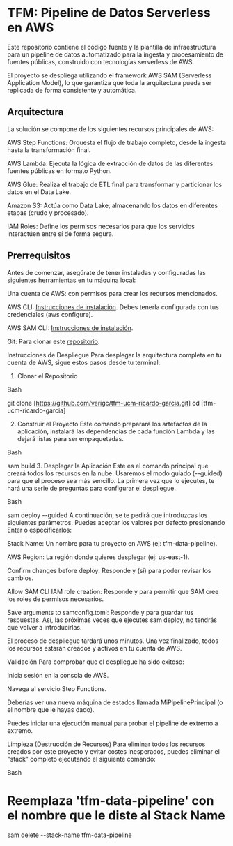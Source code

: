 # TFM: Pipeline de Datos Serverless en AWS
Este repositorio contiene el código fuente y la plantilla de infraestructura para un pipeline de datos automatizado para la ingesta y procesamiento de fuentes públicas, construido con tecnologías serverless de AWS.

El proyecto se despliega utilizando el framework AWS SAM (Serverless Application Model), lo que garantiza que toda la arquitectura pueda ser replicada de forma consistente y automática.

## Arquitectura
La solución se compone de los siguientes recursos principales de AWS:

AWS Step Functions: Orquesta el flujo de trabajo completo, desde la ingesta hasta la transformación final.

AWS Lambda: Ejecuta la lógica de extracción de datos de las diferentes fuentes públicas en formato Python.

AWS Glue: Realiza el trabajo de ETL final para transformar y particionar los datos en el Data Lake.

Amazon S3: Actúa como Data Lake, almacenando los datos en diferentes etapas (crudo y procesado).

IAM Roles: Define los permisos necesarios para que los servicios interactúen entre sí de forma segura.

## Prerrequisitos
Antes de comenzar, asegúrate de tener instaladas y configuradas las siguientes herramientas en tu máquina local:

Una cuenta de AWS: con permisos para crear los recursos mencionados.

AWS CLI: [Instrucciones de instalación](https://docs.aws.amazon.com/cli/latest/userguide/cli-chap-install.html). Debes tenerla configurada con tus credenciales (aws configure).

AWS SAM CLI: [Instrucciones de instalación](https://docs.aws.amazon.com/serverless-application-model/latest/developerguide/serverless-sam-cli-install.html).

Git: Para clonar este [repositorio](https://github.com).

Instrucciones de Despliegue
Para desplegar la arquitectura completa en tu cuenta de AWS, sigue estos pasos desde tu terminal:

1. Clonar el Repositorio

Bash

git clone [https://github.com/verigc/tfm-ucm-ricardo-garcia.git]
cd [tfm-ucm-ricardo-garcia]

2. Construir el Proyecto
Este comando preparará los artefactos de la aplicación, instalará las dependencias de cada función Lambda y las dejará listas para ser empaquetadas.

Bash

sam build
3. Desplegar la Aplicación
Este es el comando principal que creará todos los recursos en la nube. Usaremos el modo guiado (--guided) para que el proceso sea más sencillo. La primera vez que lo ejecutes, te hará una serie de preguntas para configurar el despliegue.

Bash

sam deploy --guided
A continuación, se te pedirá que introduzcas los siguientes parámetros. Puedes aceptar los valores por defecto presionando Enter o especificarlos:

Stack Name: Un nombre para tu proyecto en AWS (ej: tfm-data-pipeline).

AWS Region: La región donde quieres desplegar (ej: us-east-1).

Confirm changes before deploy: Responde y (sí) para poder revisar los cambios.

Allow SAM CLI IAM role creation: Responde y para permitir que SAM cree los roles de permisos necesarios.

Save arguments to samconfig.toml: Responde y para guardar tus respuestas. Así, las próximas veces que ejecutes sam deploy, no tendrás que volver a introducirlas.

El proceso de despliegue tardará unos minutos. Una vez finalizado, todos los recursos estarán creados y activos en tu cuenta de AWS.

Validación
Para comprobar que el despliegue ha sido exitoso:

Inicia sesión en la consola de AWS.

Navega al servicio Step Functions.

Deberías ver una nueva máquina de estados llamada MiPipelinePrincipal (o el nombre que le hayas dado).

Puedes iniciar una ejecución manual para probar el pipeline de extremo a extremo.

Limpieza (Destrucción de Recursos)
Para eliminar todos los recursos creados por este proyecto y evitar costes inesperados, puedes eliminar el "stack" completo ejecutando el siguiente comando:

Bash

# Reemplaza 'tfm-data-pipeline' con el nombre que le diste al Stack Name
sam delete --stack-name tfm-data-pipeline